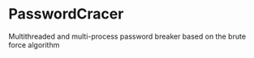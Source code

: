 # PasswordCracer
Multithreaded and multi-process password breaker based on the brute force algorithm
